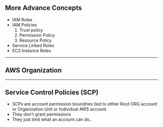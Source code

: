 ## More Advance Concepts

* IAM Roles
* IAM Policies 
  1. Trust policy
  2. Permission Policy
  3. Resource Policy
* Service Linked Roles
* EC2 Instance Roles

___
## AWS Organization

---
## Service Control Policies (SCP)

* SCPs are account permission boundries tied to either Root ORG account or Organization Unit or Individual AWS account.
* They don't grant permissions
* They just limit what an account can do..
